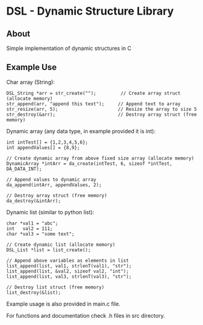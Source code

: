 DSL - Dynamic Structure Library
=========

About
-----
Simple implementation of dynamic structures in C

Example Use
-----------
Char array (String):
```
DSL_String *arr = str_create("");         // Create array struct (allocate memory)
str_append(arr, "append this text");     // Append text to array
str_resize(arr, 5);                      // Resize the array to size 5
str_destroy(&arr);                       // Destroy array struct (free memory)
```

Dynamic array (any data type, in example provided it is int):
```
int intTest[] = {1,2,3,4,5,6};
int appendValues[] = {8,9};

// Create dynamic array from above fixed size array (allocate memory)
DynamicArray *intArr = da_create(intTest, 6, sizeof *intTest, DA_DATA_INT);

// Append values to dynamic array
da_append(intArr, appendValues, 2);

// Destroy array struct (free memory)
da_destroy(&intArr);
```

Dynamic list (similar to python list):
```
char *val1 = "abc";
int   val2 = 111;
char *val3 = "some text";

// Create dynamic list (allocate memory)
DSL_List *list = list_create();

// Append above variables as elements in list
list_append(list, val1, strlenT(val1), "str");
list_append(list, &val2, sizeof val2, "int");
list_append(list, val3, strlenT(val3), "str");

// Destroy list struct (free memory)
list_destroy(&list);
```

Example usage is also provided in main.c file.

For functions and documentation check .h files in src directory.